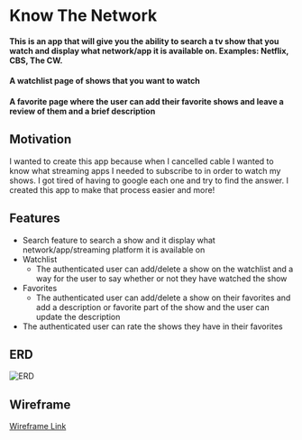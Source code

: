 # Know The Network
#### This is an app that will give you the ability to search a tv show that you watch and display what network/app it is available on. Examples: Netflix, CBS, The CW. 
#### A watchlist page of shows that you want to watch
#### A favorite page where the user can add their favorite shows and leave a review of them and a brief description

## Motivation
I wanted to create this app because when I cancelled cable I wanted to know what streaming apps I needed to subscribe to in order to watch my shows. I got tired of having to google each one and try to find the answer. I created this app to make that process easier and more!

## Features
- Search feature to search a show and it display what network/app/streaming platform it is available on 
- Watchlist 
  - The authenticated user can add/delete a show on the watchlist and a way for the user to say whether or not they have watched the show 
- Favorites 
  - The authenticated user can add/delete a show on their favorites and add a description or favorite part of the show and the user can update the description 
- The authenticated user can rate the shows they have in their favorites

## ERD
![ERD](https://i.postimg.cc/sDrDjRgB/new-captsone-erd.png)

## Wireframe
[Wireframe Link](https://www.figma.com/file/6lvjsIpekpPl5gwTUztuWb/Know-The-Network?node-id=0%3A1)
